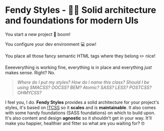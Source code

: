 # Fendy Styles - 👨‍🎨 Solid architecture and foundations for modern UIs

You start a new project 🚀 boom!

You configure your dev environment 💻 pow!

You place all those fancy semantic HTML tags where they belong ✏️ nice!

Eeeeverything is working fine, everything is in place and everything _just_ makes sense. Right? No.

> _Where do I put my styles? How do I name this class? Should I be using SMACSS? OOCSS? BEM? Atomic? SASS? LESS? POSTCSS? OHMYCSS?_

I feel you, I do. **Fendy Styles** provides a solid architecture for your project's styles, it's based on [ITCSS](https://www.xfive.co/blog/itcss-scalable-maintainable-css-architecture/) so it **scales** and is **maintainable**. It also comes with some handy foundations (SASS foundations) on which to build upon. It's also content and design **agnostic** so it shouldn't get in your way. It'll make you happier, healthier and fitter so what are you waiting for? 🤓
